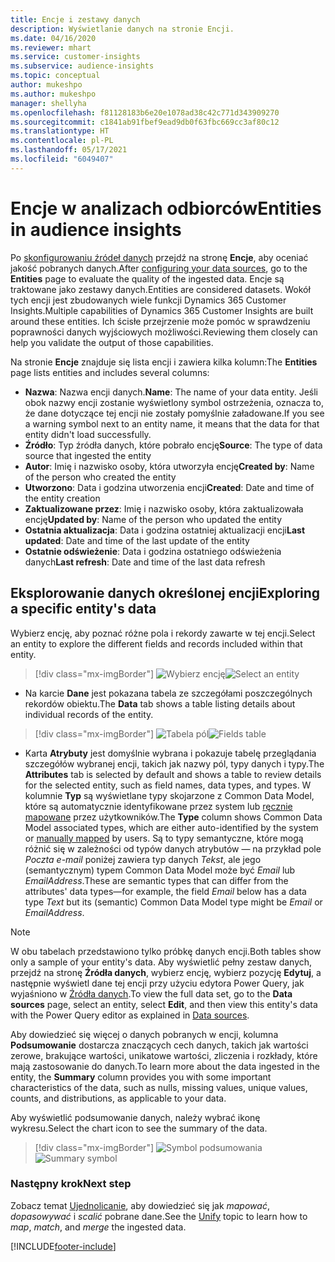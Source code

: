 ```yaml
---
title: Encje i zestawy danych
description: Wyświetlanie danych na stronie Encji.
ms.date: 04/16/2020
ms.reviewer: mhart
ms.service: customer-insights
ms.subservice: audience-insights
ms.topic: conceptual
author: mukeshpo
ms.author: mukeshpo
manager: shellyha
ms.openlocfilehash: f81128183b6e20e1078ad38c42c771d343909270
ms.sourcegitcommit: c1841ab91fbef9ead9db0f63fbc669cc3af80c12
ms.translationtype: HT
ms.contentlocale: pl-PL
ms.lasthandoff: 05/17/2021
ms.locfileid: "6049407"
---
```

# <a name="entities-in-audience-insights"></a><span data-ttu-id="84e9d-103">Encje w analizach odbiorców</span><span class="sxs-lookup"><span data-stu-id="84e9d-103">Entities in audience insights</span></span>

<span data-ttu-id="84e9d-104">Po [skonfigurowaniu źródeł danych](data-sources.md) przejdź na stronę **Encje**, aby oceniać jakość pobranych danych.</span><span class="sxs-lookup"><span data-stu-id="84e9d-104">After [configuring your data sources](data-sources.md), go to the **Entities** page to evaluate the quality of the ingested data.</span></span> <span data-ttu-id="84e9d-105">Encje są traktowane jako zestawy danych.</span><span class="sxs-lookup"><span data-stu-id="84e9d-105">Entities are considered datasets.</span></span> <span data-ttu-id="84e9d-106">Wokół tych encji jest zbudowanych wiele funkcji Dynamics 365 Customer Insights.</span><span class="sxs-lookup"><span data-stu-id="84e9d-106">Multiple capabilities of Dynamics 365 Customer Insights are built around these entities.</span></span> <span data-ttu-id="84e9d-107">Ich ścisłe przejrzenie może pomóc w sprawdzeniu poprawności danych wyjściowych możliwości.</span><span class="sxs-lookup"><span data-stu-id="84e9d-107">Reviewing them closely can help you validate the output of those capabilities.</span></span>

<span data-ttu-id="84e9d-108">Na stronie **Encje** znajduje się lista encji i zawiera kilka kolumn:</span><span class="sxs-lookup"><span data-stu-id="84e9d-108">The **Entities** page lists entities and includes several columns:</span></span>

- <span data-ttu-id="84e9d-109">**Nazwa**: Nazwa encji danych.</span><span class="sxs-lookup"><span data-stu-id="84e9d-109">**Name**: The name of your data entity.</span></span> <span data-ttu-id="84e9d-110">Jeśli obok nazwy encji zostanie wyświetlony symbol ostrzeżenia, oznacza to, że dane dotyczące tej encji nie zostały pomyślnie załadowane.</span><span class="sxs-lookup"><span data-stu-id="84e9d-110">If you see a warning symbol next to an entity name, it means that the data for that entity didn't load successfully.</span></span>
- <span data-ttu-id="84e9d-111">**Źródło**: Typ źródła danych, które pobrało encję</span><span class="sxs-lookup"><span data-stu-id="84e9d-111">**Source**: The type of data source that ingested the entity</span></span>
- <span data-ttu-id="84e9d-112">**Autor**: Imię i nazwisko osoby, która utworzyła encję</span><span class="sxs-lookup"><span data-stu-id="84e9d-112">**Created by**: Name of the person who created the entity</span></span>
- <span data-ttu-id="84e9d-113">**Utworzono**: Data i godzina utworzenia encji</span><span class="sxs-lookup"><span data-stu-id="84e9d-113">**Created**: Date and time of the entity creation</span></span>
- <span data-ttu-id="84e9d-114">**Zaktualizowane przez**: Imię i nazwisko osoby, która zaktualizowała encję</span><span class="sxs-lookup"><span data-stu-id="84e9d-114">**Updated by**: Name of the person who updated the entity</span></span>
- <span data-ttu-id="84e9d-115">**Ostatnia aktualizacja**: Data i godzina ostatniej aktualizacji encji</span><span class="sxs-lookup"><span data-stu-id="84e9d-115">**Last updated**: Date and time of the last update of the entity</span></span>
- <span data-ttu-id="84e9d-116">**Ostatnie odświeżenie**: Data i godzina ostatniego odświeżenia danych</span><span class="sxs-lookup"><span data-stu-id="84e9d-116">**Last refresh**: Date and time of the last data refresh</span></span>

## <a name="exploring-a-specific-entitys-data"></a><span data-ttu-id="84e9d-117">Eksplorowanie danych określonej encji</span><span class="sxs-lookup"><span data-stu-id="84e9d-117">Exploring a specific entity's data</span></span>

<span data-ttu-id="84e9d-118">Wybierz encję, aby poznać różne pola i rekordy zawarte w tej encji.</span><span class="sxs-lookup"><span data-stu-id="84e9d-118">Select an entity to explore the different fields and records included within that entity.</span></span>

> [!div class="mx-imgBorder"]
> <span data-ttu-id="84e9d-119">![Wybierz encję](media/data-manager-entities-data.png "Wybierz encję")</span><span class="sxs-lookup"><span data-stu-id="84e9d-119">![Select an entity](media/data-manager-entities-data.png "Select an entity")</span></span>

- <span data-ttu-id="84e9d-120">Na karcie **Dane** jest pokazana tabela ze szczegółami poszczególnych rekordów obiektu.</span><span class="sxs-lookup"><span data-stu-id="84e9d-120">The **Data** tab shows a table listing details about individual records of the entity.</span></span>

> [!div class="mx-imgBorder"]
> <span data-ttu-id="84e9d-121">![Tabela pól](media/data-manager-entities-fields.PNG "Tabela pól")</span><span class="sxs-lookup"><span data-stu-id="84e9d-121">![Fields table](media/data-manager-entities-fields.PNG "Fields table")</span></span>

- <span data-ttu-id="84e9d-122">Karta **Atrybuty** jest domyślnie wybrana i pokazuje tabelę przeglądania szczegółów wybranej encji, takich jak nazwy pól, typy danych i typy.</span><span class="sxs-lookup"><span data-stu-id="84e9d-122">The **Attributes** tab is selected by default and shows a table to review details for the selected entity, such as field names, data types, and types.</span></span> <span data-ttu-id="84e9d-123">W kolumnie **Typ** są wyświetlane typy skojarzone z Common Data Model, które są automatycznie identyfikowane przez system lub [ręcznie mapowane](map-entities.md) przez użytkowników.</span><span class="sxs-lookup"><span data-stu-id="84e9d-123">The **Type** column shows Common Data Model associated types, which are either auto-identified by the system or [manually mapped](map-entities.md) by users.</span></span> <span data-ttu-id="84e9d-124">Są to typy semantyczne, które mogą różnić się w zależności od typów danych atrybutów — na przykład pole *Poczta e-mail* poniżej zawiera typ danych *Tekst*, ale jego (semantycznym) typem Common Data Model może być *Email* lub *EmailAddress*.</span><span class="sxs-lookup"><span data-stu-id="84e9d-124">These are semantic types that can differ from the attributes' data types—for example, the field *Email* below has a data type *Text* but its (semantic) Common Data Model type might be *Email* or *EmailAddress*.</span></span>

> [!NOTE]
> <span data-ttu-id="84e9d-125">W obu tabelach przedstawiono tylko próbkę danych encji.</span><span class="sxs-lookup"><span data-stu-id="84e9d-125">Both tables show only a sample of your entity's data.</span></span> <span data-ttu-id="84e9d-126">Aby wyświetlić pełny zestaw danych, przejdź na stronę **Źródła danych**, wybierz encję, wybierz pozycję **Edytuj**, a następnie wyświetl dane tej encji przy użyciu edytora Power Query, jak wyjaśniono w [Źródła danych](data-sources.md).</span><span class="sxs-lookup"><span data-stu-id="84e9d-126">To view the full data set, go to the **Data sources** page, select an entity, select **Edit**, and then view this entity's data with the Power Query editor as explained in [Data sources](data-sources.md).</span></span>

<span data-ttu-id="84e9d-127">Aby dowiedzieć się więcej o danych pobranych w encji, kolumna **Podsumowanie** dostarcza znaczących cech danych, takich jak wartości zerowe, brakujące wartości, unikatowe wartości, zliczenia i rozkłady, które mają zastosowanie do danych.</span><span class="sxs-lookup"><span data-stu-id="84e9d-127">To learn more about the data ingested in the entity, the **Summary** column provides you with some important characteristics of the data, such as nulls, missing values, unique values, counts, and distributions, as applicable to your data.</span></span>

<span data-ttu-id="84e9d-128">Aby wyświetlić podsumowanie danych, należy wybrać ikonę wykresu.</span><span class="sxs-lookup"><span data-stu-id="84e9d-128">Select the chart icon to see the summary of the data.</span></span>

> [!div class="mx-imgBorder"]
> <span data-ttu-id="84e9d-129">![Symbol podsumowania](media/data-manager-entities-summary.png "Tabela podsumowania danych")</span><span class="sxs-lookup"><span data-stu-id="84e9d-129">![Summary symbol](media/data-manager-entities-summary.png "Data summary table")</span></span>

### <a name="next-step"></a><span data-ttu-id="84e9d-130">Następny krok</span><span class="sxs-lookup"><span data-stu-id="84e9d-130">Next step</span></span>

<span data-ttu-id="84e9d-131">Zobacz temat [Ujednolicanie](data-unification.md), aby dowiedzieć się jak *mapować*, *dopasowywać* i *scalić* pobrane dane.</span><span class="sxs-lookup"><span data-stu-id="84e9d-131">See the [Unify](data-unification.md) topic to learn how to *map*, *match*, and *merge* the ingested data.</span></span>


[!INCLUDE[footer-include](../includes/footer-banner.md)]
